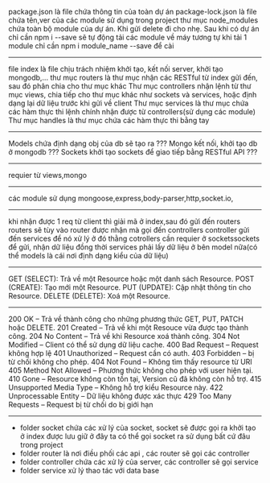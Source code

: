 package.json là file chứa thông tin của toàn dự án
package-lock.json là file chứa tên,ver của các module sử dụng trong project
thư mục node_modules chứa toàn bộ module của dự án. Khi gửi delete đi cho nhẹ.
Sau khi có dự án chỉ cần npm i --save sẽ tự động tải các module về máy
tương tự khi tải 1 module chỉ cần npm i module_name --save để cài

________________________________________________________
file index là file chịu trách nhiệm khởi tạo, kết nối server, khởi tạo mongodb,...
thư mục routers là thư mục nhận các RESTful từ index gửi đến, sau đó phân chia cho thư mục khác
Thư mục controllers nhận lệnh từ thư mục views, chia tiếp cho thư mục khác như sockets và services, hoặc định dạng lại dữ liệu trước khi gửi về client
Thư mục services là thư mục chứa các hàm thực thi lệnh chính nhận được từ controllers(sử dụng các module)
Thư mục handles là thư mục chứa các hàm thực thi bằng tay
________________________________________________________
Models chứa định dạng obj của db sẽ tạo ra ???
Mongo kết nối, khởi tạo db ở mongodb ???
Sockets khởi tạo sockets để giao tiếp bằng RESTful API ???
________________________________________________________
requier từ views,mongo
________________________________________________________
các module sử dụng
mongoose,express,body-parser,http,socket.io,
________________________________________________________
khi nhận được 1 req từ client thì giải mã ở index,sau đó gửi đến routers
routers sẽ tùy vào router được nhận mà gọi đến controllers
controller gửi đến services để nó xử lý ở đó
thằng cotrollers cần requier ở socketssockets để gửi, nhận dữ liệu
đồng thời services phải lấy dữ liệu ở bên model nữa(có thể models là cái nơi định dạng kiểu của dữ liệu)
_________________________________________________________
GET (SELECT): Trả về một Resource hoặc một danh sách Resource.
POST (CREATE): Tạo mới một Resource.
PUT (UPDATE): Cập nhật thông tin cho Resource.
DELETE (DELETE): Xoá một Resource.
_________________________________________________________
200 OK – Trả về thành công cho những phương thức GET, PUT, PATCH hoặc DELETE.
201 Created – Trả về khi một Resouce vừa được tạo thành công.
204 No Content – Trả về khi Resource xoá thành công.
304 Not Modified – Client có thể sử dụng dữ liệu cache.
400 Bad Request – Request không hợp lệ
401 Unauthorized – Request cần có auth.
403 Forbidden – bị từ chối không cho phép.
404 Not Found – Không tìm thấy resource từ URI
405 Method Not Allowed – Phương thức không cho phép với user hiện tại.
410 Gone – Resource không còn tồn tại, Version cũ đã không còn hỗ trợ.
415 Unsupported Media Type – Không hỗ trợ kiểu Resource này.
422 Unprocessable Entity – Dữ liệu không được xác thực
429 Too Many Requests – Request bị từ chối do bị giới hạn
_________________________________________________________
- folder socket chứa các xử lý của socket, socket sẽ được gọi ra khởi tạo ở index được lưu giữ ở đây ta có thể gọi socket ra sử dụng bất cứ đâu trong project
- folder router là nơi điều phối các api , các router sẽ gọi các controller
- folder controller chứa các xử lý của server, các controller sẽ gọi service
- folder service xử lý thao tác với data base
